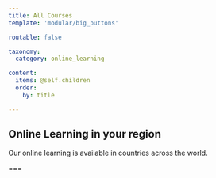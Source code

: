 ```yaml
---
title: All Courses
template: 'modular/big_buttons'

routable: false

taxonomy:
  category: online_learning

content:
  items: @self.children
  order:
    by: title

---
```


## Online Learning in your region
Our online learning is available in countries across the world.

===
